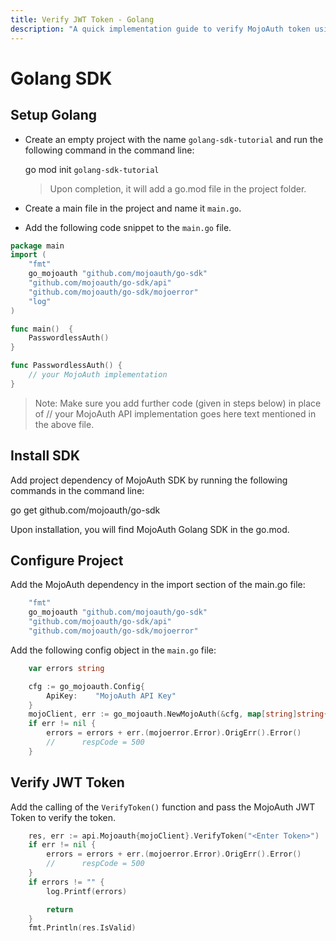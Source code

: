```yaml
---
title: Verify JWT Token - Golang
description: "A quick implementation guide to verify MojoAuth token using Golang SDK."
---
```


# Golang SDK

## Setup Golang

- Create an empty project with the name `golang-sdk-tutorial` and run the following command in the command line:

  go mod init `golang-sdk-tutorial`

  > Upon completion, it will add a go.mod file in the project folder.

- Create a main file in the project and name it `main.go`.

- Add the following code snippet to the `main.go` file.

```go
package main
import (
    "fmt"
    go_mojoauth "github.com/mojoauth/go-sdk"
    "github.com/mojoauth/go-sdk/api"
    "github.com/mojoauth/go-sdk/mojoerror"
    "log"
)

func main()  {
    PasswordlessAuth()
}

func PasswordlessAuth() {
    // your MojoAuth implementation
}

```

> Note: Make sure you add further code (given in steps below) in place of // your MojoAuth API implementation goes here text mentioned in the above file.

## Install SDK

Add project dependency of MojoAuth SDK by running the following commands in the command line:

go get github.com/mojoauth/go-sdk

Upon installation, you will find MojoAuth Golang SDK in the go.mod.

## Configure Project

Add the MojoAuth dependency in the import section of the main.go file:

```go
    "fmt"
    go_mojoauth "github.com/mojoauth/go-sdk"
    "github.com/mojoauth/go-sdk/api"
    "github.com/mojoauth/go-sdk/mojoerror"
```

Add the following config object in the `main.go` file:

```go
    var errors string

    cfg := go_mojoauth.Config{
        ApiKey:    "MojoAuth API Key"
    }
    mojoClient, err := go_mojoauth.NewMojoAuth(&cfg, map[string]string{"token": "Enter your mojoauth token"})
    if err != nil {
        errors = errors + err.(mojoerror.Error).OrigErr().Error()
        //      respCode = 500
    }

```

## Verify JWT Token

Add the calling of the `VerifyToken()` function and pass the MojoAuth JWT Token to verify the token.

```go
    res, err := api.Mojoauth{mojoClient}.VerifyToken("<Enter Token>")
	if err != nil {
		errors = errors + err.(mojoerror.Error).OrigErr().Error()
		//		respCode = 500
	}
	if errors != "" {
		log.Printf(errors)

		return
	}
	fmt.Println(res.IsValid)

```

